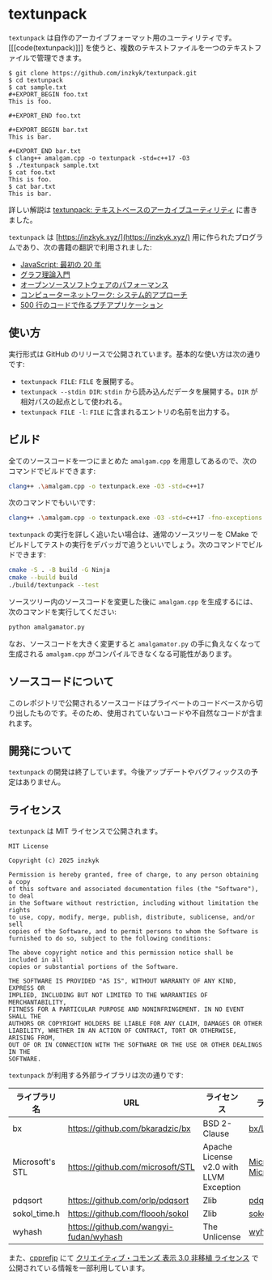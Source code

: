 # textunpack

`textunpack` は自作のアーカイブフォーマット用のユーティリティです。[[[code(textunpack)]]] を使うと、複数のテキストファイルを一つのテキストファイルで管理できます。

```
$ git clone https://github.com/inzkyk/textunpack.git
$ cd textunpack
$ cat sample.txt
#+EXPORT_BEGIN foo.txt
This is foo.

#+EXPORT_END foo.txt

#+EXPORT_BEGIN bar.txt
This is bar.

#+EXPORT_END bar.txt
$ clang++ amalgam.cpp -o textunpack -std=c++17 -O3
$ ./textunpack sample.txt
$ cat foo.txt
This is foo.
$ cat bar.txt
This is bar.
```

詳しい解説は [textunpack: テキストベースのアーカイブユーティリティ](https://inzkyk.xyz/software/textunpack/) に書きました。

`textunpack` は [https://inzkyk.xyz/](https://inzkyk.xyz/) 用に作られたプログラムであり、次の書籍の翻訳で利用されました:

- [JavaScript: 最初の 20 年]((https://inzkyk.xyz/js_20_years/))
- [グラフ理論入門](https://inzkyk.xyz/graph/)
- [オープンソースソフトウェアのパフォーマンス](https://inzkyk.xyz/posa/)
- [コンピューターネットワーク: システム的アプローチ](https://inzkyk.xyz/network/)
- [500 行のコードで作るプチアプリケーション](https://inzkyk.xyz/500-lines/)


## 使い方

実行形式は GitHub のリリースで公開されています。基本的な使い方は次の通りです:

- `textunpack FILE`: `FILE` を展開する。
- `textunpack --stdin DIR`: `stdin` から読み込んだデータを展開する。`DIR` が相対パスの起点として使われる。
- `textunpack FILE -l`: `FILE` に含まれるエントリの名前を出力する。

## ビルド

全てのソースコードを一つにまとめた `amalgam.cpp` を用意してあるので、次のコマンドでビルドできます:

```bash
clang++ .\amalgam.cpp -o textunpack.exe -O3 -std=c++17
```

次のコマンドでもいいです:

```bash
clang++ .\amalgam.cpp -o textunpack.exe -O3 -std=c++17 -fno-exceptions -fno-rtti -march=native
```

`textunpack` の実行を詳しく追いたい場合は、通常のソースツリーを CMake でビルドしてテストの実行をデバッガで追うといいでしょう。次のコマンドでビルドできます:

```bash
cmake -S . -B build -G Ninja
cmake --build build
./build/textunpack --test
```

ソースツリー内のソースコードを変更した後に `amalgam.cpp` を生成するには、次のコマンドを実行してください:

```bash
python amalgamator.py
```

なお、ソースコードを大きく変更すると `amalgamator.py` の手に負えなくなって生成される `amalgam.cpp` がコンパイルできなくなる可能性があります。

## ソースコードについて

このレポジトリで公開されるソースコードはプライベートのコードベースから切り出したものです。そのため、使用されていないコードや不自然なコードが含まれます。

## 開発について

`textunpack` の開発は終了しています。今後アップデートやバグフィックスの予定はありません。

## ライセンス

`textunpack` は MIT ライセンスで公開されます。

```text
MIT License

Copyright (c) 2025 inzkyk

Permission is hereby granted, free of charge, to any person obtaining a copy
of this software and associated documentation files (the "Software"), to deal
in the Software without restriction, including without limitation the rights
to use, copy, modify, merge, publish, distribute, sublicense, and/or sell
copies of the Software, and to permit persons to whom the Software is
furnished to do so, subject to the following conditions:

The above copyright notice and this permission notice shall be included in all
copies or substantial portions of the Software.

THE SOFTWARE IS PROVIDED "AS IS", WITHOUT WARRANTY OF ANY KIND, EXPRESS OR
IMPLIED, INCLUDING BUT NOT LIMITED TO THE WARRANTIES OF MERCHANTABILITY,
FITNESS FOR A PARTICULAR PURPOSE AND NONINFRINGEMENT. IN NO EVENT SHALL THE
AUTHORS OR COPYRIGHT HOLDERS BE LIABLE FOR ANY CLAIM, DAMAGES OR OTHER
LIABILITY, WHETHER IN AN ACTION OF CONTRACT, TORT OR OTHERWISE, ARISING FROM,
OUT OF OR IN CONNECTION WITH THE SOFTWARE OR THE USE OR OTHER DEALINGS IN THE
SOFTWARE.
```

`textunpack` が利用する外部ライブラリは次の通りです:

| ライブラリ名    | URL                                    | ライセンス                              | ライセンスファイルなど                                                                                      |
|-----------------|----------------------------------------|-----------------------------------------|-------------------------------------------------------------------------------------------------------------|
| bx              | https://github.com/bkaradzic/bx        | BSD 2-Clause                            | [bx/LICENSE.txt](bx/LICENSE.txt)                                                                            |
| Microsoft's STL | https://github.com/microsoft/STL       | Apache License v2.0 with LLVM Exception | [Microsoft_STL/LICENSE.txt](Microsoft_STL/LICENSE.txt) [Microsoft_STL/NOTICE.txt](Microsoft_STL/NOTICE.txt) |
| pdqsort         | https://github.com/orlp/pdqsort        | Zlib                                    | [pdqsort/LICENSE.txt](pdqsort/LICENSE.txt)                                                                  |
| sokol_time.h    | https://github.com/floooh/sokol        | Zlib                                    | [sokol_time/LICENSE.txt](sokol_time/LICENSE.txt)                                                            |
| wyhash          | https://github.com/wangyi-fudan/wyhash | The Unlicense                           | [wyhash/LICENSE.txt](wyhash/LICENSE.txt)                                                                    |

また、[cpprefjp](https://cpprefjp.github.io/index.html) にて [クリエイティブ・コモンズ 表示 3.0 非移植 ライセンス](https://creativecommons.org/licenses/by/3.0/) で公開されている情報を一部利用しています。
